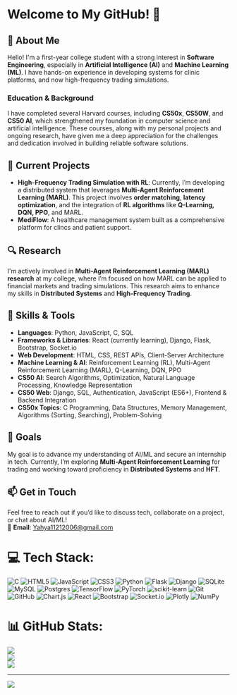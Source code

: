 # Welcome to My GitHub! 👋

## 💫 About Me
Hello! I'm a first-year college student with a strong interest in **Software Engineering**, especially in **Artificial Intelligence (AI)** and **Machine Learning (ML)**. I have hands-on experience in developing systems for clinic platforms, and now high-frequency trading simulations.

### Education & Background
I have completed several Harvard courses, including **CS50x**, **CS50W**, and **CS50 AI**, which strengthened my foundation in computer science and artificial intelligence. These courses, along with my personal projects and ongoing research, have given me a deep appreciation for the challenges and dedication involved in building reliable software solutions.

## 💼 Current Projects
- **High-Frequency Trading Simulation with RL**: Currently, I’m developing a distributed system that leverages **Multi-Agent Reinforcement Learning (MARL)**. This project involves **order matching**, **latency optimization**, and the integration of **RL algorithms** like **Q-Learning, DQN, PPO**, and MARL.
- **MediFlow**: A healthcare management system built as a comprehensive platform for clincs and patient support.

## 🔍 Research
I'm actively involved in **Multi-Agent Reinforcement Learning (MARL) research** at my college, where I’m focused on how MARL can be applied to financial markets and trading simulations. This research aims to enhance my skills in **Distributed Systems** and **High-Frequency Trading**.

## 🔧 Skills & Tools
- **Languages**: Python, JavaScript, C, SQL
- **Frameworks & Libraries**: React (currently learning), Django, Flask, Bootstrap, Socket.io
- **Web Development**: HTML, CSS, REST APIs, Client-Server Architecture
- **Machine Learning & AI**: Reinforcement Learning (RL), Multi-Agent Reinforcement Learning (MARL), Q-Learning, DQN, PPO
- **CS50 AI**: Search Algorithms, Optimization, Natural Language Processing, Knowledge Representation
- **CS50 Web**: Django, SQL, Authentication, JavaScript (ES6+), Frontend & Backend Integration
- **CS50x Topics**: C Programming, Data Structures, Memory Management, Algorithms (Sorting, Searching), Problem-Solving

## 🚀 Goals
My goal is to advance my understanding of AI/ML and secure an internship in tech. Currently, I’m exploring **Multi-Agent Reinforcement Learning** for trading and working toward proficiency in **Distributed Systems** and **HFT**.

## 📫 Get in Touch
Feel free to reach out if you’d like to discuss tech, collaborate on a project, or chat about AI/ML!  
📧 **Email**: Yahya11212006@gmail.com



# 💻 Tech Stack:
![C](https://img.shields.io/badge/c-%2300599C.svg?style=for-the-badge&logo=c&logoColor=white) ![HTML5](https://img.shields.io/badge/html5-%23E34F26.svg?style=for-the-badge&logo=html5&logoColor=white) ![JavaScript](https://img.shields.io/badge/javascript-%23323330.svg?style=for-the-badge&logo=javascript&logoColor=%23F7DF1E) ![CSS3](https://img.shields.io/badge/css3-%231572B6.svg?style=for-the-badge&logo=css3&logoColor=white) ![Python](https://img.shields.io/badge/python-3670A0?style=for-the-badge&logo=python&logoColor=ffdd54) ![Flask](https://img.shields.io/badge/flask-%23000.svg?style=for-the-badge&logo=flask&logoColor=white) ![Django](https://img.shields.io/badge/django-%23092E20.svg?style=for-the-badge&logo=django&logoColor=white) ![SQLite](https://img.shields.io/badge/sqlite-%2307405e.svg?style=for-the-badge&logo=sqlite&logoColor=white) ![MySQL](https://img.shields.io/badge/mysql-4479A1.svg?style=for-the-badge&logo=mysql&logoColor=white) ![Postgres](https://img.shields.io/badge/postgres-%23316192.svg?style=for-the-badge&logo=postgresql&logoColor=white) ![TensorFlow](https://img.shields.io/badge/TensorFlow-%23FF6F00.svg?style=for-the-badge&logo=TensorFlow&logoColor=white) ![PyTorch](https://img.shields.io/badge/PyTorch-%23EE4C2C.svg?style=for-the-badge&logo=PyTorch&logoColor=white) ![scikit-learn](https://img.shields.io/badge/scikit--learn-%23F7931E.svg?style=for-the-badge&logo=scikit-learn&logoColor=white) ![Git](https://img.shields.io/badge/git-%23F05033.svg?style=for-the-badge&logo=git&logoColor=white) ![GitHub](https://img.shields.io/badge/github-%23121011.svg?style=for-the-badge&logo=github&logoColor=white) ![Chart.js](https://img.shields.io/badge/chart.js-F5788D.svg?style=for-the-badge&logo=chart.js&logoColor=white) ![React](https://img.shields.io/badge/react-%2320232a.svg?style=for-the-badge&logo=react&logoColor=%2361DAFB) ![Bootstrap](https://img.shields.io/badge/bootstrap-%238511FA.svg?style=for-the-badge&logo=bootstrap&logoColor=white) ![Socket.io](https://img.shields.io/badge/Socket.io-black?style=for-the-badge&logo=socket.io&badgeColor=010101) ![Plotly](https://img.shields.io/badge/Plotly-%233F4F75.svg?style=for-the-badge&logo=plotly&logoColor=white) ![NumPy](https://img.shields.io/badge/numpy-%23013243.svg?style=for-the-badge&logo=numpy&logoColor=white)
# 📊 GitHub Stats:
![](https://github-readme-stats.vercel.app/api?username=YahyaMohamed3&theme=dark&hide_border=false&include_all_commits=true&count_private=true)<br/>
![](https://github-readme-streak-stats.herokuapp.com/?user=YahyaMohamed3&theme=dark&hide_border=false)<br/>
![](https://github-readme-stats.vercel.app/api/top-langs/?username=YahyaMohamed3&theme=dark&hide_border=false&include_all_commits=true&count_private=true&layout=compact)

---
[![](https://visitcount.itsvg.in/api?id=YahyaMohamed3&icon=0&color=0)](https://visitcount.itsvg.in)

<!-- Proudly created with GPRM ( https://gprm.itsvg.in ) -->
